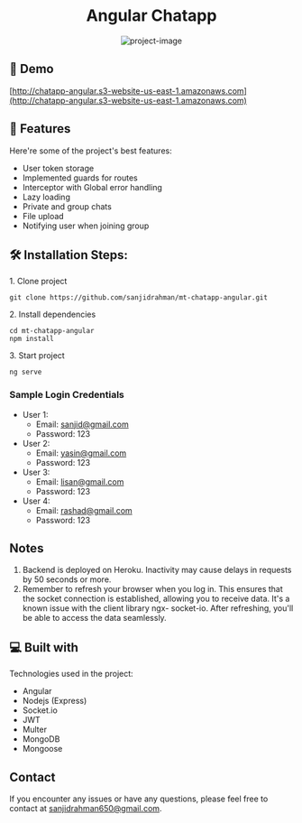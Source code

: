 <h1 align="center" id="title">Angular Chatapp</h1>

<p align="center"><img src="https://socialify.git.ci/sanjidrahman/mt-chatapp-angular/image?font=KoHo&amp;language=1&amp;name=1&amp;owner=1&amp;pattern=Circuit%20Board&amp;theme=Dark" alt="project-image"></p>

<h2>🚀 Demo</h2>

[http://chatapp-angular.s3-website-us-east-1.amazonaws.com](http://chatapp-angular.s3-website-us-east-1.amazonaws.com)
  
<h2>🧐 Features</h2>

Here're some of the project's best features:

*   User token storage
*   Implemented guards for routes
*   Interceptor with Global error handling
*   Lazy loading
*   Private and group chats
*   File upload
*   Notifying user when joining group

<h2>🛠️ Installation Steps:</h2>

<p>1. Clone project</p>

```
git clone https://github.com/sanjidrahman/mt-chatapp-angular.git
```

<p>2. Install dependencies</p>

```
cd mt-chatapp-angular
npm install
```

<p>3. Start project</p>

```
ng serve
```

### Sample Login Credentials
* User 1:
  - Email: sanjid@gmail.com
  - Password: 123
* User 2:
  - Email: yasin@gmail.com
  - Password: 123
* User 3:
  - Email: lisan@gmail.com
  - Password: 123
* User 4:
  - Email: rashad@gmail.com
  - Password: 123

## Notes
1. Backend is deployed on Heroku. Inactivity may cause delays in requests by 50 seconds or more.
2. Remember to refresh your browser when you log in. This ensures that the socket connection is established, allowing you to receive data. It's a known issue with the client library ngx- 
   socket-io. After refreshing, you'll be able to access the data seamlessly.
  
<h2>💻 Built with</h2>

Technologies used in the project:

*   Angular
*   Nodejs (Express)
*   Socket.io
*   JWT
*   Multer
*   MongoDB
*   Mongoose

## Contact
If you encounter any issues or have any questions, please feel free to contact at [sanjidrahman650@gmail.com](mailto:sanjidrahman650@gmail.com).
